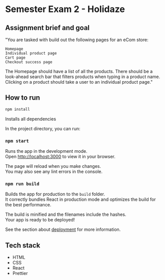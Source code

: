 # **Semester Exam 2 - Holidaze**

## Assignment brief and goal

"You are tasked with build out the following pages for an eCom store:

    Homepage
    Individual product page
    Cart page
    Checkout success page

The Homepage should have a list of all the products. There should be a look-ahead search bar that filters products when typing in a product name. Clicking on a product should take a user to an individual product page."

## How to run

```bash
npm install
```
Installs all dependencies  

In the project directory, you can run:

### `npm start`

Runs the app in the development mode.\
Open [http://localhost:3000](http://localhost:3000) to view it in your browser.

The page will reload when you make changes.\
You may also see any lint errors in the console.

### `npm run build`

Builds the app for production to the `build` folder.\
It correctly bundles React in production mode and optimizes the build for the best performance.

The build is minified and the filenames include the hashes.\
Your app is ready to be deployed!

See the section about [deployment](https://facebook.github.io/create-react-app/docs/deployment) for more information.

## Tech stack

* HTML
* CSS
* React
* Prettier



